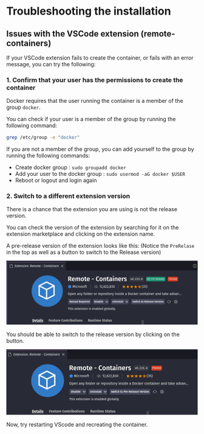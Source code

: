 # Troubleshooting the installation

## Issues with the VSCode extension (remote-containers)

If your VSCode extension fails to create the container, or fails with an error message, you can try the following:

### 1. Confirm that your user has the permissions to create the container

Docker requires that the user running the container is a member of the group `docker`. 

You can check if your user is a member of the group by running the following command:

```bash
grep /etc/group -e "docker"
``` 

If you are not a member of the group, you can add yourself to the group by running the following commands:

- Create docker group : ```sudo groupadd docker```
- Add your user to the docker group : ```sudo usermod -aG docker $USER```
- Reboot or logout and login again

### 2. Switch to a different extension version

There is a chance that the extension you are using is not the release version. 

You can check the version of the extension by searching for it on the extension marketplace and clicking on the extension name.

A pre-release version of the extension looks like this: (Notice the `PreRelase` in the top as well as a button to switch to the Release version)

![PreReleaseVersion](../images/PreReleaseVersion.png)

You should be able to switch to the release version by clicking on the button.

![ReleaseVersion](../images/ReleaseVersion.png)

Now, try restarting VScode and recreating the container.